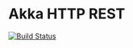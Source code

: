 # Akka HTTP REST 

[![Build Status](https://travis-ci.org/pvoznenko/akka-http-rest-example.svg)](https://travis-ci.org/pvoznenko/akka-http-rest-example)

